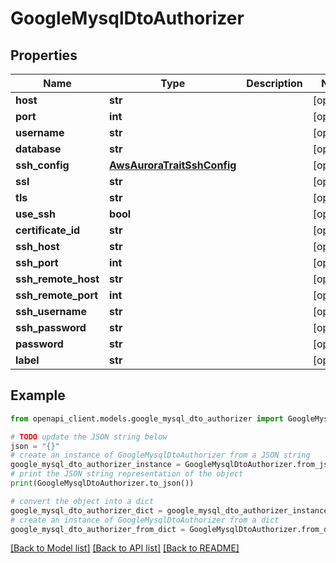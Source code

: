 # GoogleMysqlDtoAuthorizer


## Properties

Name | Type | Description | Notes
------------ | ------------- | ------------- | -------------
**host** | **str** |  | [optional] 
**port** | **int** |  | [optional] 
**username** | **str** |  | [optional] 
**database** | **str** |  | [optional] 
**ssh_config** | [**AwsAuroraTraitSshConfig**](AwsAuroraTraitSshConfig.md) |  | [optional] 
**ssl** | **str** |  | [optional] 
**tls** | **str** |  | [optional] 
**use_ssh** | **bool** |  | [optional] 
**certificate_id** | **str** |  | [optional] 
**ssh_host** | **str** |  | [optional] 
**ssh_port** | **int** |  | [optional] 
**ssh_remote_host** | **str** |  | [optional] 
**ssh_remote_port** | **int** |  | [optional] 
**ssh_username** | **str** |  | [optional] 
**ssh_password** | **str** |  | [optional] 
**password** | **str** |  | [optional] 
**label** | **str** |  | [optional] 

## Example

```python
from openapi_client.models.google_mysql_dto_authorizer import GoogleMysqlDtoAuthorizer

# TODO update the JSON string below
json = "{}"
# create an instance of GoogleMysqlDtoAuthorizer from a JSON string
google_mysql_dto_authorizer_instance = GoogleMysqlDtoAuthorizer.from_json(json)
# print the JSON string representation of the object
print(GoogleMysqlDtoAuthorizer.to_json())

# convert the object into a dict
google_mysql_dto_authorizer_dict = google_mysql_dto_authorizer_instance.to_dict()
# create an instance of GoogleMysqlDtoAuthorizer from a dict
google_mysql_dto_authorizer_from_dict = GoogleMysqlDtoAuthorizer.from_dict(google_mysql_dto_authorizer_dict)
```
[[Back to Model list]](../README.md#documentation-for-models) [[Back to API list]](../README.md#documentation-for-api-endpoints) [[Back to README]](../README.md)


